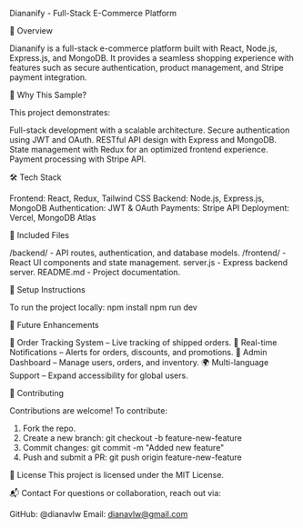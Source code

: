 Diananify - Full-Stack E-Commerce Platform

📌 Overview

Diananify is a full-stack e-commerce platform built with React, Node.js, Express.js, and MongoDB. It provides a seamless shopping experience with features such as secure authentication, product management, and Stripe payment integration.

🚀 Why This Sample?

This project demonstrates:

Full-stack development with a scalable architecture.
Secure authentication using JWT and OAuth.
RESTful API design with Express and MongoDB.
State management with Redux for an optimized frontend experience.
Payment processing with Stripe API.

🛠️ Tech Stack

Frontend: React, Redux, Tailwind CSS
Backend: Node.js, Express.js, MongoDB
Authentication: JWT & OAuth
Payments: Stripe API
Deployment: Vercel, MongoDB Atlas

📂 Included Files

/backend/ - API routes, authentication, and database models.
/frontend/ - React UI components and state management.
server.js - Express backend server.
README.md - Project documentation.

🔧 Setup Instructions

To run the project locally:
npm install
npm run dev

🚀 Future Enhancements

🚚 Order Tracking System – Live tracking of shipped orders.
🔔 Real-time Notifications – Alerts for orders, discounts, and promotions.
📝 Admin Dashboard – Manage users, orders, and inventory.
🌍 Multi-language Support – Expand accessibility for global users.

🤝 Contributing

Contributions are welcome! To contribute:

1. Fork the repo.
2. Create a new branch: git checkout -b feature-new-feature
3. Commit changes: git commit -m "Added new feature"
4. Push and submit a PR: git push origin feature-new-feature

📄 License
This project is licensed under the MIT License.

📬 Contact
For questions or collaboration, reach out via:

GitHub: @dianavlw
Email: dianavlw@gmail.com

